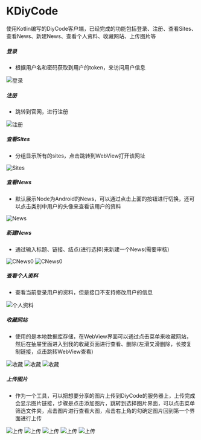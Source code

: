 # KDiyCode
使用Kotlin编写的DiyCode客户端，已经完成的功能包括登录、注册、查看Sites、查看News、新建News、查看个人资料、收藏网站、上传图片等

##### 登录
* 根据用户名和密码获取到用户的token，来访问用户信息

![登录](mdres/login.jpg)

##### 注册
* 跳转到官网，进行注册

![注册](mdres/register.jpg)

##### 查看Sites
* 分组显示所有的sites，点击跳转到WebView打开该网址

![Sites](mdres/sites.jpg)

##### 查看News
* 默认展示Node为Android的News，可以通过点击上面的按钮进行切换，还可以点击类别中用户的头像来查看该用户的资料

![News](mdres/news.jpg)

##### 新建News
* 通过输入标题、链接、结点(进行选择)来新建一个News(需要审核)

![CNews0](mdres/cnews0.jpg)
![CNews0](mdres/cnews1.jpg)

##### 查看个人资料
* 查看当前登录用户的资料，但是接口不支持修改用户的信息

![个人资料](mdres/userInfo.jpg)

##### 收藏网站
* 使用的是本地数据库存储，在WebView界面可以通过点击菜单来收藏网站，然后在抽屉里面进入到我的收藏页面进行查看、删除(左滑又滑删除，长按复制链接，点击跳转WebView查看)

![收藏](mdres/favorite0.jpg)
![收藏](mdres/favorite1.jpg)
![收藏](mdres/favorite2.jpg)

##### 上传图片
* 作为一个工具，可以把想要分享的图片上传到DiyCode的服务器上，上传完成会显示图片链接，步骤是点击添加图片，跳转到选择图片界面，可以点击菜单筛选文件夹，点击图片进行查看大图，点击右上角的勾确定图片回到第一个界面进行上传

![上传](mdres/upload0.jpg)
![上传](mdres/upload1.jpg)
![上传](mdres/upload2.jpg)
![上传](mdres/upload3.jpg)
![上传](mdres/upload4.jpg)

